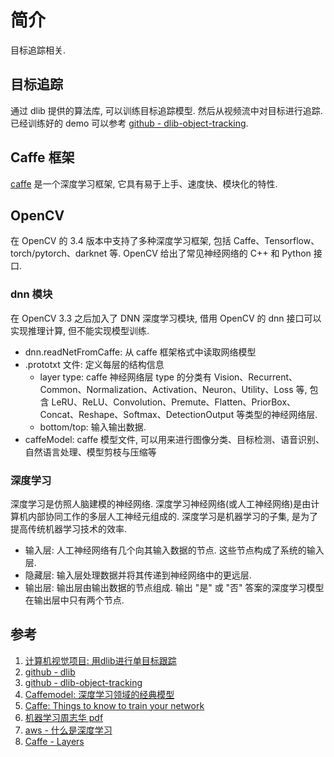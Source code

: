 # 简介
目标追踪相关.

## 目标追踪
通过 dlib 提供的算法库, 可以训练目标追踪模型. 然后从视频流中对目标进行追踪. 已经训练好的 demo 可以参考 [github - dlib-object-tracking](https://github.com/LaggyHammer/dlib-object-tracking).

## Caffe 框架
[caffe](https://caffe.berkeleyvision.org/) 是一个深度学习框架, 它具有易于上手、速度快、模块化的特性.

## OpenCV 
在 OpenCV 的 3.4 版本中支持了多种深度学习框架, 包括 Caffe、Tensorflow、torch/pytorch、darknet 等. OpenCV 给出了常见神经网络的 C++ 和 Python 接口.

### dnn 模块
在 OpenCV 3.3 之后加入了 DNN 深度学习模块, 借用 OpenCV 的 dnn 接口可以实现推理计算, 但不能实现模型训练.
+ dnn.readNetFromCaffe: 从 caffe 框架格式中读取网络模型
+ .prototxt 文件: 定义每层的结构信息
    - layer type: caffe 神经网络层 type 的分类有 Vision、Recurrent、Common、Normalization、Activation、Neuron、Utility、Loss 等, 包含 LeRU、ReLU、Convolution、Premute、Flatten、PriorBox、Concat、Reshape、Softmax、DetectionOutput 等类型的神经网络层.
    - bottom/top: 输入输出数据.
+ caffeModel: caffe 模型文件, 可以用来进行图像分类、目标检测、语音识别、自然语言处理、模型剪枝与压缩等

### 深度学习
深度学习是仿照人脑建模的神经网络. 深度学习神经网络(或人工神经网络)是由计算机内部协同工作的多层人工神经元组成的. 深度学习是机器学习的子集, 是为了提高传统机器学习技术的效率.
- 输入层: 人工神经网络有几个向其输入数据的节点. 这些节点构成了系统的输入层.
- 隐藏层: 输入层处理数据并将其传递到神经网络中的更远层.
- 输出层: 输出层由输出数据的节点组成. 输出 "是" 或 "否" 答案的深度学习模型在输出层中只有两个节点.

## 参考
1. [计算机视觉项目: 用dlib进行单目标跟踪](https://www.atyun.com/31701.html)
2. [github - dlib ](https://github.com/davisking/dlib)
3. [github - dlib-object-tracking](https://github.com/LaggyHammer/dlib-object-tracking)
4. [Caffemodel: 深度学习领域的经典模型](https://developer.baidu.com/article/details/1848415)
5. [Caffe: Things to know to train your network](https://github.com/arundasan91/Deep-Learning-with-Caffe/blob/master/Caffe_Things_to_know.md)
6. [机器学习周志华 pdf](https://github.com/Mikoto10032/DeepLearning/blob/master/books/机器学习周志华.pdf)
7. [aws - 什么是深度学习](https://aws.amazon.com/cn/what-is/deep-learning)
8. [Caffe - Layers](https://caffe.berkeleyvision.org/tutorial/layers.html)